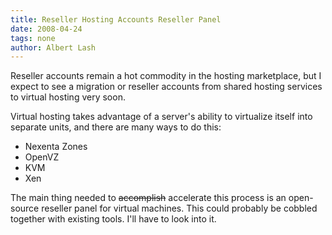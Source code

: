 ```yaml
---
title: Reseller Hosting Accounts Reseller Panel
date: 2008-04-24
tags: none
author: Albert Lash
---
```

Reseller accounts remain a hot commodity in the hosting marketplace, but I expect to see a migration or reseller accounts from shared hosting services to virtual hosting very soon.

Virtual hosting takes advantage of a server's ability to virtualize itself into separate units, and there are many ways to do this:

<ul><li>Nexenta Zones</li><li>OpenVZ</li><li>KVM</li><li>Xen</li></ul>

The main thing needed to <del>accomplish</del> accelerate this process is an open-source reseller panel for virtual machines. This could probably be cobbled together with existing tools. I'll have to look into it.

